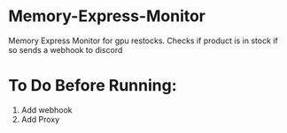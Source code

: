 # Memory-Express-Monitor
Memory Express Monitor for gpu restocks. Checks if product is in stock if so sends a webhook to discord

# To Do Before Running:
1. Add webhook
2. Add Proxy
